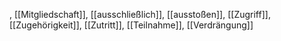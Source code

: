 , [[Mitgliedschaft]], [[ausschließlich]], [[ausstoßen]], [[Zugriff]], [[Zugehörigkeit]], [[Zutritt]], [[Teilnahme]], [[Verdrängung]]